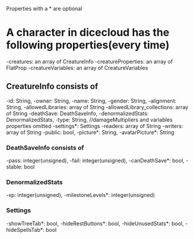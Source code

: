 Properties with a * are optional
# A character in dicecloud has the following properties(every time)
-creatures: an array of CreatureInfo
-creatureProperties: an array of FlatProp
-creatureVariables: an array of CreatureVariables

## CreatureInfo consists of
-id: String,
-owner: String,
-name: String,
-gender: String,
-alignment: String,
-allowedLibraries: array of String
-allowedLibrary_collections: array of String
-deathSave: DeathSaveInfo,
-denormalizedStats: DenormalizedStats,
-type: String,
//damageMultipliers and variables properties omitted
-settings*: Settings
-readers: array of String
-writers: array of String
-public: bool,
-picture*: String,
-avatarPicture*: String

### DeathSaveInfo consists of
-pass: integer(unsigned),
-fail: integer(unsigned),
-canDeathSave*: bool,
-stable: bool

### DenormalizedStats
-xp: integer(unsigned),
-milestoneLevels*: integer(unsigned)

### Settings
-showTreeTab*: bool,
-hideRestButtons*: bool,
-hideUnusedStats*: bool,
-hideSpellsTab*: bool